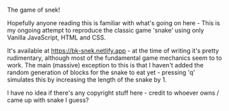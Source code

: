 The game of snek!

Hopefully anyone reading this is familiar with what's going on here - This is my ongoing attempt to reproduce the classic game 'snake' using only Vanilla JavaScript, HTML and CSS.

It's available at https://bk-snek.netlify.app - at the time of writing it's pretty rudimentary, although most of the fundamental game mechanics seem to to work. The main (massive) exception to this is that I haven't added the random generation of blocks for the snake to eat yet - pressing 'q' simulates this by increasing the length of the snake by 1. 

I have no idea if there's any copyright stuff here - credit to whoever owns / came up with snake I guess? 

